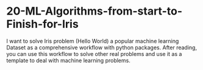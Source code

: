 # 20-ML-Algorithms-from-start-to-Finish-for-Iris
I want to solve Iris problem (Hello World) a popular machine learning Dataset as a comprehensive workflow with python packages. After reading, you can use this workflow to solve other real problems and use it as a template to deal with machine learning problems.
